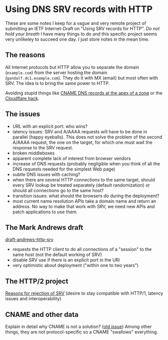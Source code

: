 Using DNS SRV records with HTTP
===============================

These are some notes I keep for a vague and very remote project of
submitting an IETF Internet-Draft on "Using SRV records for HTTP". *Do
not hold your breath* I have many things to do and this specific
project seems very unlikeley to succeed one day. I just store notes in
the mean time.

The reasons
-----------

All Internet protocols but HTTP allow you to separate the domain
(`example.com`) from the server hosting the domain
(`gandalf.dc1.example.com`). They do it with MX (email) but most often
with SRV. The idea is to bring the same power to HTTP.

Avoiding stupid things like
[CNAME DNS records at the apex of a zone](http://serverfault.com/questions/613829/why-cant-a-cname-record-be-used-at-the-apex-aka-root-of-a-domain)
or the
[Cloudflare hack](https://support.cloudflare.com/hc/en-us/articles/200169056-CNAME-Flattening-RFC-compliant-support-for-CNAME-at-the-root).

The issues
----------

* URL with an explicit port: who wins?
* latency issues: SRV and A/AAAA requests will have to be done in
  parallel (happy eyeballs). This does not solve the problem of the second A/AAAA request,
  the one on the target, for which one must wait the response to the SRV request.
* broken middleboxes
* apparent complete lack of interest from browser vendors
* increase of DNS requests (probably negligible when you think of all
  the DNS requests needed for the simplest Web page)
* subtle DNS issues with caching?
* when there are several HTTP connections to the same target, should every SRV lookup be treated separately (default randomization) or should all connections go to the same host?
* transition issues: what should the browsers do during the deployment?
* most current name resolution APIs take a domain name and return an address. No way to make that work with SRV, we need new APIs and patch applications to use them.

The Mark Andrews draft
----------------------

[draft-andrews-http-srv](https://datatracker.ietf.org/doc/draft-andrews-http-srv/)

* requests the HTTP client to do all connections of a "session" to the same host (not the default working of SRV)
* disable SRV use if there is an explicit port in the URI
* very optimistic about deployment ("within one to two years")

The HTTP/2 project
------------------

[Reasons for rejection of
SRV](http://lists.w3.org/Archives/Public/ietf-http-wg/2015AprJun/0674.html)
(desire to stay compatible with HTTP/1, latency issues and
interoperability)

CNAME and other data
--------------------

Explain in detail why CNAME is not a solution?
([old issue](https://chriswa.wordpress.com/2008/02/01/bind9-vs-cname-rrs/)) Among other things, they are  not protocol-specific so a CNAME "swallows" everything.


